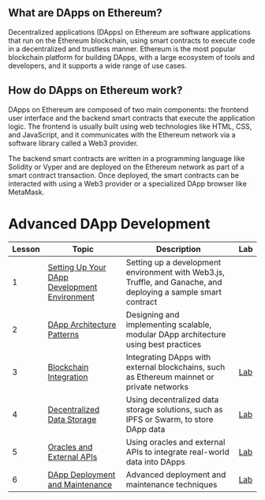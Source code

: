 ## What are DApps on Ethereum?

Decentralized applications (DApps) on Ethereum are software applications that run on the Ethereum blockchain, using smart contracts to execute code in a decentralized and trustless manner. Ethereum is the most popular blockchain platform for building DApps, with a large ecosystem of tools and developers, and it supports a wide range of use cases.

## How do DApps on Ethereum work?

DApps on Ethereum are composed of two main components: the frontend user interface and the backend smart contracts that execute the application logic. The frontend is usually built using web technologies like HTML, CSS, and JavaScript, and it communicates with the Ethereum network via a software library called a Web3 provider.

The backend smart contracts are written in a programming language like Solidity or Vyper and are deployed on the Ethereum network as part of a smart contract transaction. Once deployed, the smart contracts can be interacted with using a Web3 provider or a specialized DApp browser like MetaMask.

# Advanced DApp Development
| Lesson | Topic | Description | Lab |
| --- | --- | --- | --- |
| 1 | [Setting Up Your DApp Development Environment](https://github.com/joinpursuit/pursuit-crypto-lessons/blob/main/advanced_dapp_development/lessons/lesson_1.md) | Setting up a development environment with Web3.js, Truffle, and Ganache, and deploying a sample smart contract | |
| 2 | [DApp Architecture Patterns](https://github.com/joinpursuit/pursuit-crypto-lessons/blob/main/advanced_dapp_development/lessons/lesson_2.md) | Designing and implementing scalable, modular DApp architecture using best practices | |
| 3 | [Blockchain Integration](https://github.com/joinpursuit/pursuit-crypto-lessons/blob/main/advanced_dapp_development/lessons/lesson_4.md) | Integrating DApps with external blockchains, such as Ethereum mainnet or private networks | [Lab](https://github.com/joinpursuit/pursuit-crypto-lessons/blob/main/advanced_dapp_development/labs/lab_4.md) |
| 4 | [Decentralized Data Storage](https://github.com/joinpursuit/pursuit-crypto-lessons/blob/main/advanced_dapp_development/lessons/lesson_6.md) | Using decentralized data storage solutions, such as IPFS or Swarm, to store DApp data | [Lab](https://github.com/joinpursuit/pursuit-crypto-lessons/blob/main/advanced_dapp_development/labs/lab_5.md) |
| 5 | [Oracles and External APIs](https://github.com/joinpursuit/pursuit-crypto-lessons/blob/main/advanced_dapp_development/lessons/lesson_6.md) | Using oracles and external APIs to integrate real-world data into DApps | [Lab](https://github.com/joinpursuit/pursuit-crypto-lessons/blob/main/advanced_dapp_development/labs/lab_6.md) |
| 6 | [DApp Deployment and Maintenance](https://github.com/joinpursuit/pursuit-crypto-lessons/blob/main/advanced_dapp_development/lessons/lesson_8.md) | Advanced deployment and maintenance techniques | [Lab](https://github.com/joinpursuit/pursuit-crypto-lessons/blob/main/advanced_dapp_development/labs/lab_8.md) |

